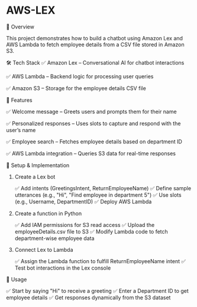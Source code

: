 # AWS-LEX

🚀 Overview

This project demonstrates how to build a chatbot using Amazon Lex and AWS Lambda to fetch employee details from a CSV file stored in Amazon S3.

🛠️ Tech Stack
 ✅ Amazon Lex – Conversational AI for chatbot interactions

 ✅ AWS Lambda – Backend logic for processing user queries

 ✅ Amazon S3 – Storage for the employee details CSV file

🎯 Features

✅ Welcome message – Greets users and prompts them for their name

✅ Personalized responses – Uses slots to capture and respond with the user’s name

✅ Employee search – Fetches employee details based on department ID

✅ AWS Lambda integration – Queries S3 data for real-time responses

🔧 Setup & Implementation

1) Create a Lex bot
   
   ✅ Add intents (GreetingsIntent, ReturnEmployeeName)
   ✅ Define sample utterances (e.g., "Hi", "Find employee in department 5")
   ✅ Use slots (e.g., Username, DepartmentID)
   ✅ Deploy AWS Lambda

3) Create a function in Python
   
   ✅ Add IAM permissions for S3 read access
   ✅ Upload the employeeDetails.csv file to S3
   ✅ Modify Lambda code to fetch department-wise employee data

5) Connect Lex to Lambda
   
   ✅ Assign the Lambda function to fulfill ReturnEmployeeName intent
   ✅ Test bot interactions in the Lex console

📌 Usage

 ✅ Start by saying "Hi" to receive a greeting
 ✅ Enter a Department ID to get employee details
 ✅ Get responses dynamically from the S3 dataset
